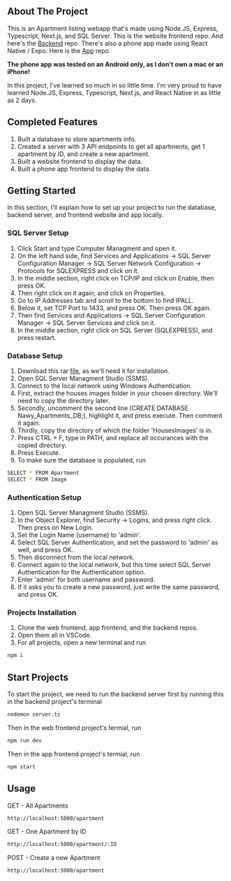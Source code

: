   ## About The Project
  This is an Apartment listing webapp that's made using Node.JS, Express, Typescript, Next.js, and SQL Server. This is the website frontend repo. And here's the [Backend](https://github.com/aliaboshady/nawy-backend) repo. There's also a phone app made using React Native / Expo. Here is the [App](https://github.com/aliaboshady/nawy-frontend-app) repo.

  **The phone app was tested on an Android only, as I don't own a mac or an iPhone!**
  
  In this project, I've learned so much in so little time. I'm very proud to have learned Node.JS, Express, Typescript, Next.js, and React Native in as little as 2 days.
  
  ## Completed Features
  1. Built a database to store apartments info.
  2. Created a server with 3 API endpoints to get all apartments, get 1 apartment by ID, and create a new apartment.
  3. Built a website frontend to display the data.
  4. Built a phone app frontend to display the data.
  
  ## Getting Started
  
  In this section, I'll explain how to set up your project to run the database, backend server, and frontend website and app locally.

  ### SQL Server Setup
  1. Click Start and type Computer Managment and open it.
  2. On the left hand side, find Services and Applications -> SQL Server Configuration Manager -> SQL Server Network Configuration -> Protocols for SQLEXPRESS and click on it.
  3. In the middle section, right click on TCP/IP and click on Enable, then press OK.
  4. Then right click on it again, and click on Properties.
  5. Go to IP Addresses tab and scroll to the bottom to find IPALL.
  6. Below it, set TCP Port to 1433, and press OK. Then press OK again.
  7. Then find Services and Applications -> SQL Server Configuration Manager -> SQL Server Services and click on it.
  8. In the middle section, right click on SQL Server (SQLEXPRESS), and press restart.

  ### Database Setup
  1. Download this rar [file](https://drive.google.com/file/d/1fWcVwytyWu5UV4UQdWF27SDcXJs5_RHy/view?usp=sharing), as we'll need it for installation.
  2. Open SQL Server Managment Studio (SSMS).
  3. Connect to the local network using Windows Authentication.
  4. First, extract the houses images folder in your chosen directory. We'll need to copy the directory later.
  5. Secondly, uncomment the second line (CREATE DATABASE Nawy_Apartments_DB;), highlight it, and press execute. Then comment it again.
  6. Thirdly, copy the directory of which the folder 'HousesImages' is in.
  7. Press CTRL + F, type in PATH, and replace all occurances with the copied directory.
  8. Press Execute.
  9. To make sure the database is populated, run
  ```sh
  SELECT * FROM Apartment
  SELECT * FROM Image
  ```

  ### Authentication Setup
  1. Open SQL Server Managment Studio (SSMS).
  2. In the Object Explorer, find Security -> Logins, and press right click. Then press on New Login.
  3. Set the Login Name (username) to 'admin'.
  4. Select SQL Server Authentication, and set the password to 'admin' as well, and press OK.
  5. Then disconnect from the local network.
  6. Connect again to the local network, but this time select SQL Server Authentication for the Authentication option.
  7. Enter 'admin' for both username and password.
  8. If it asks you to create a new password, just write the same password, and press OK.
  
  ### Projects Installation
  1. Clone the web frontend, app frontend, and the backend repos.
  2. Open them all in VSCode.
  3. For all projects, open a new terminal and run
  ```sh
  npm i
  ```

  ## Start Projects
  To start the project, we need to run the backend server first by running this in the backend project's terminal
  ```sh
  nodemon server.ts
  ```
  Then in the web frontend project's termial, run
  ```sh
  npm run dev
  ```
  Then in the app frontend project's termial, run
  ```sh
  npm start
  ```

  ## Usage
  GET - All Apartments
  ```sh
  http://localhost:5000/apartment
  ```

  GET - One Apartment by ID
  ```sh
  http://localhost:5000/apartment/:ID
  ```

  POST - Create a new Apartment
  ```sh
  http://localhost:5000/apartment
  ```
